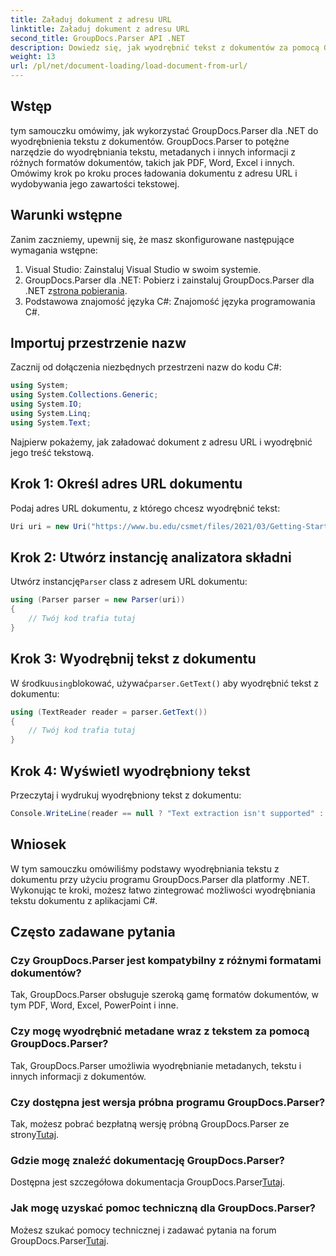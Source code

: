 ```yaml
---
title: Załaduj dokument z adresu URL
linktitle: Załaduj dokument z adresu URL
second_title: GroupDocs.Parser API .NET
description: Dowiedz się, jak wyodrębnić tekst z dokumentów za pomocą GroupDocs.Parser dla .NET. W tym samouczku opisano krok po kroku ładowanie dokumentu z adresu URL i wyodrębnianie tekstu.
weight: 13
url: /pl/net/document-loading/load-document-from-url/
---
```

## Wstęp
tym samouczku omówimy, jak wykorzystać GroupDocs.Parser dla .NET do wyodrębnienia tekstu z dokumentów. GroupDocs.Parser to potężne narzędzie do wyodrębniania tekstu, metadanych i innych informacji z różnych formatów dokumentów, takich jak PDF, Word, Excel i innych. Omówimy krok po kroku proces ładowania dokumentu z adresu URL i wydobywania jego zawartości tekstowej.
## Warunki wstępne
Zanim zaczniemy, upewnij się, że masz skonfigurowane następujące wymagania wstępne:
1. Visual Studio: Zainstaluj Visual Studio w swoim systemie.
2.  GroupDocs.Parser dla .NET: Pobierz i zainstaluj GroupDocs.Parser dla .NET z[strona pobierania](https://releases.groupdocs.com/parser/net/).
3. Podstawowa znajomość języka C#: Znajomość języka programowania C#.

## Importuj przestrzenie nazw
Zacznij od dołączenia niezbędnych przestrzeni nazw do kodu C#:
```csharp
using System;
using System.Collections.Generic;
using System.IO;
using System.Linq;
using System.Text;
```

Najpierw pokażemy, jak załadować dokument z adresu URL i wyodrębnić jego treść tekstową.
## Krok 1: Określ adres URL dokumentu
Podaj adres URL dokumentu, z którego chcesz wyodrębnić tekst:
```csharp
Uri uri = new Uri("https://www.bu.edu/csmet/files/2021/03/Getting-Started-with-SQLite.pdf");
```
## Krok 2: Utwórz instancję analizatora składni
 Utwórz instancję`Parser` class z adresem URL dokumentu:
```csharp
using (Parser parser = new Parser(uri))
{
    // Twój kod trafia tutaj
}
```
## Krok 3: Wyodrębnij tekst z dokumentu
 W środku`using`blokować, używać`parser.GetText()` aby wyodrębnić tekst z dokumentu:
```csharp
using (TextReader reader = parser.GetText())
{
    // Twój kod trafia tutaj
}
```
## Krok 4: Wyświetl wyodrębniony tekst
Przeczytaj i wydrukuj wyodrębniony tekst z dokumentu:
```csharp
Console.WriteLine(reader == null ? "Text extraction isn't supported" : reader.ReadToEnd());
```

## Wniosek
W tym samouczku omówiliśmy podstawy wyodrębniania tekstu z dokumentu przy użyciu programu GroupDocs.Parser dla platformy .NET. Wykonując te kroki, możesz łatwo zintegrować możliwości wyodrębniania tekstu dokumentu z aplikacjami C#.

## Często zadawane pytania
### Czy GroupDocs.Parser jest kompatybilny z różnymi formatami dokumentów?
Tak, GroupDocs.Parser obsługuje szeroką gamę formatów dokumentów, w tym PDF, Word, Excel, PowerPoint i inne.
### Czy mogę wyodrębnić metadane wraz z tekstem za pomocą GroupDocs.Parser?
Tak, GroupDocs.Parser umożliwia wyodrębnianie metadanych, tekstu i innych informacji z dokumentów.
### Czy dostępna jest wersja próbna programu GroupDocs.Parser?
 Tak, możesz pobrać bezpłatną wersję próbną GroupDocs.Parser ze strony[Tutaj](https://releases.groupdocs.com/).
### Gdzie mogę znaleźć dokumentację GroupDocs.Parser?
 Dostępna jest szczegółowa dokumentacja GroupDocs.Parser[Tutaj](https://tutorials.groupdocs.com/parser/net/).
### Jak mogę uzyskać pomoc techniczną dla GroupDocs.Parser?
Możesz szukać pomocy technicznej i zadawać pytania na forum GroupDocs.Parser[Tutaj](https://forum.groupdocs.com/c/parser/17).